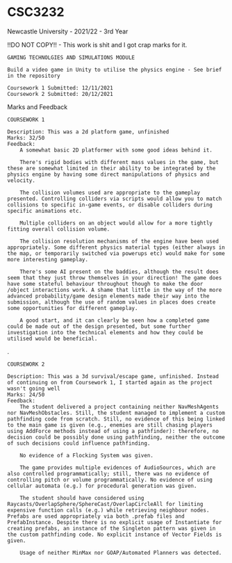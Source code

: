 # CSC3232
Newcastle University - 2021/22 - 3rd Year

!!DO NOT COPY!! - This work is shit and I got crap marks for it. 

	GAMING TECHNOLGIES AND SIMULATIONS MODULE
	
	Build a video game in Unity to utilise the physics engine - See brief in the repository
	
	Coursework 1 Submitted: 12/11/2021
	Coursework 2 Submitted: 20/12/2021

Marks and Feedback

	COURSEWORK 1
	
	Description: This was a 2d platform game, unfinished
	Marks: 32/50
	Feedback:     
	    A somewhat basic 2D platformer with some good ideas behind it. 
	    
	    There's rigid bodies with different mass values in the game, but these are somewhat limited in their ability to be integrated by the physics engine by having some direct manipulations of physics and velocity. 
	    
	    The collision volumes used are appropriate to the gameplay presented. Controlling colliders via scripts would allow you to match collisions to specific in-game events, or disable colliders during specific animations etc. 
	    
	    Multiple colliders on an object would allow for a more tightly fitting overall collision volume. 
	    
	    The collision resolution mechanisms of the engine have been used appropriately. Some different physics material types (either always in the map, or temporarily switched via powerups etc) would make for some more interesting gameplay. 
	    
	    There's some AI present on the baddies, although the result does seem that they just throw themselves in your direction! The game does have some stateful behaviour throughout though to make the door /object interactions work. A shame that little in the way of the more advanced probability/game design elements made their way into the submission, although the use of random values in places does create some opportunities for different gameplay. 
	    
	    A good start, and it can clearly be seen how a completed game could be made out of the design presented, but some further investigation into the technical elements and how they could be utilised would be beneficial. 
	    
.

	COURSEWORK 2
	
	Description: This was a 3d survival/escape game, unfinished. Instead of continuing on from Coursework 1, I started again as the project wasn't going well
	Marks: 24/50
	Feedback:
	    The student delivered a project containing neither NavMeshAgents nor NavMeshObstacles. Still, the student managed to implement a custom pathfinding code from scratch. Still, no evidence of this being linked to the main game is given (e.g., enemies are still chasing players using AddForce methods instead of using a pathfinder): therefore, no decision could be possibly done using pathfinding, neither the outcome of such decisions could influence pathfinding.
	    
	    No evidence of a Flocking System was given.
	    
	    The game provides multiple evidences of AudioSources, which are also controlled programmatically; still, there was no evidence of controlling pitch or volume programmatically. No evidence of using cellular automata (e.g.) for procedural generation was given.
	    
	    The student should have considered using Raycasts/OverlapSphere/SphereCast/OverlapCircleAll for limiting expensive function calls (e.g.) while retrieving neighbour nodes. Prefabs are used appropriately via both .prefab files and PrefabInstance. Despite there is no explicit usage of Instantiate for creating prefabs, an instance of the Singleton pattern was given in the custom pathfinding code. No explicit instance of Vector Fields is given.
	    
	    Usage of neither MinMax nor GOAP/Automated Planners was detected.

